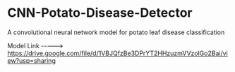 # CNN-Potato-Disease-Detector
A convolutional neural network model for potato leaf disease classification

Model Link ----->  https://drive.google.com/file/d/1VBJQfzBe3DPrYT2HHzuzmVVzolGo2Bai/view?usp=sharing
